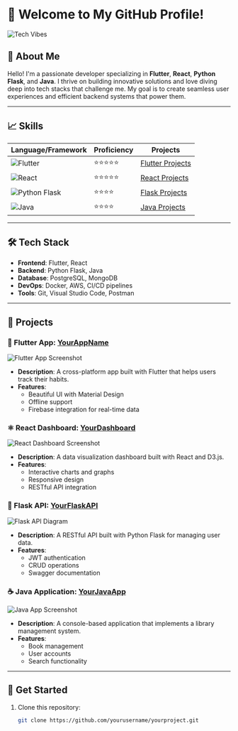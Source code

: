 # 🚀 Welcome to My GitHub Profile!

![Tech Vibes](https://example.com/tech-vibes.jpg)

## 🌟 About Me

Hello! I'm a passionate developer specializing in **Flutter**, **React**, **Python Flask**, and **Java**. I thrive on building innovative solutions and love diving deep into tech stacks that challenge me. My goal is to create seamless user experiences and efficient backend systems that power them.

---

## 📈 Skills

| **Language/Framework** | **Proficiency** | **Projects** |
|------------------------|-----------------|--------------|
| ![Flutter](https://example.com/flutter-logo.png) | ⭐⭐⭐⭐⭐ | [Flutter Projects](https://github.com/yourusername/flutter-projects) |
| ![React](https://example.com/react-logo.png) | ⭐⭐⭐⭐⭐ | [React Projects](https://github.com/yourusername/react-projects) |
| ![Python Flask](https://example.com/flask-logo.png) | ⭐⭐⭐⭐ | [Flask Projects](https://github.com/yourusername/flask-projects) |
| ![Java](https://example.com/java-logo.png) | ⭐⭐⭐⭐ | [Java Projects](https://github.com/yourusername/java-projects) |

---

## 🛠️ Tech Stack

- **Frontend**: Flutter, React
- **Backend**: Python Flask, Java
- **Database**: PostgreSQL, MongoDB
- **DevOps**: Docker, AWS, CI/CD pipelines
- **Tools**: Git, Visual Studio Code, Postman

---

## 🔧 Projects

### 🌈 Flutter App: **[YourAppName](https://github.com/yourusername/yourappname)**

![Flutter App Screenshot](https://example.com/flutter-app-screenshot.png)

- **Description**: A cross-platform app built with Flutter that helps users track their habits.
- **Features**:
  - Beautiful UI with Material Design
  - Offline support
  - Firebase integration for real-time data

### ⚛️ React Dashboard: **[YourDashboard](https://github.com/yourusername/yourdashboard)**

![React Dashboard Screenshot](https://example.com/react-dashboard-screenshot.png)

- **Description**: A data visualization dashboard built with React and D3.js.
- **Features**:
  - Interactive charts and graphs
  - Responsive design
  - RESTful API integration

### 🐍 Flask API: **[YourFlaskAPI](https://github.com/yourusername/yourflaskapi)**

![Flask API Diagram](https://example.com/flask-api-diagram.png)

- **Description**: A RESTful API built with Python Flask for managing user data.
- **Features**:
  - JWT authentication
  - CRUD operations
  - Swagger documentation

### ☕ Java Application: **[YourJavaApp](https://github.com/yourusername/yourjavaapp)**

![Java App Screenshot](https://example.com/java-app-screenshot.png)

- **Description**: A console-based application that implements a library management system.
- **Features**:
  - Book management
  - User accounts
  - Search functionality

---

## 🚀 Get Started

1. Clone this repository:
   ```bash
   git clone https://github.com/yourusername/yourproject.git
